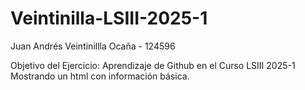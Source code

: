 # Veintinilla-LSIII-2025-1
Juan Andrés Veintinillla Ocaña - 124596

Objetivo del Ejercicio:
Aprendizaje de Github en el Curso LSIII 2025-1
Mostrando un html con información básica.
